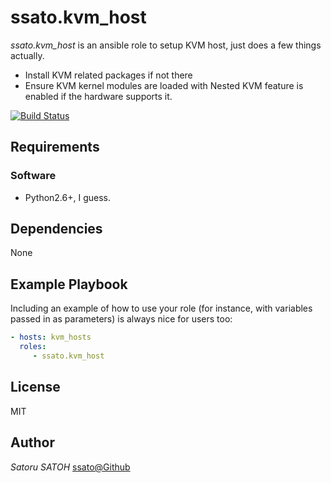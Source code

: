 ssato.kvm_host
=================

*ssato.kvm_host* is an ansible role to setup KVM host, just does a few things actually.

- Install KVM related packages if not there
- Ensure KVM kernel modules are loaded with Nested KVM feature is enabled if the hardware supports it.

[![Build Status](https://travis-ci.org/ssato/ansible-role-kvm_host.svg?branch=master)](https://travis-ci.org/ssato/ansible-role-kvm_host)


Requirements
------------

### Software

- Python2.6+, I guess.

Dependencies
------------

None

Example Playbook
----------------

Including an example of how to use your role (for instance, with variables
passed in as parameters) is always nice for users too:

```yml
- hosts: kvm_hosts
  roles:
     - ssato.kvm_host
```

License
-------
MIT


Author
-------

*Satoru SATOH* [ssato@Github](https://github.com/ssato)

